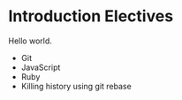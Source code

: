 Introduction Electives
============
Hello world.

* Git
* JavaScript
* Ruby
* Killing history using git rebase
